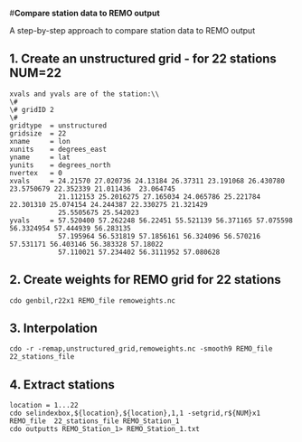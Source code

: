 #**Compare station data to REMO output**

A step-by-step approach to compare station data to REMO output

## 1. Create an unstructured grid - for 22 stations NUM=22

    xvals and yvals are of the station:\\
    \#
    \# gridID 2
    \#
    gridtype  = unstructured
    gridsize  = 22
    xname     = lon
    xunits    = degrees_east
    yname     = lat
    yunits    = degrees_north
    nvertex   = 0
    xvals     = 24.21570 27.020736 24.13184 26.37311 23.191068 26.430780 23.5750679 22.352339 21.011436  23.064745
                21.112153 25.2016275 27.165034 24.065786 25.221784 22.301310 25.074154 24.244387 22.330275 21.321429
                25.5505675 25.542023
    yvals     = 57.520400 57.262248 56.22451 55.521139 56.371165 57.075598 56.3324954 57.444939 56.283135
	            57.195964 56.531819 57.1856161 56.324096 56.570216 57.531171 56.403146 56.383328 57.18022 
                57.110021 57.234402 56.3111952 57.080628

## 2. Create weights for REMO grid for 22 stations

    cdo genbil,r22x1 REMO_file remoweights.nc

## 3. Interpolation

    cdo -r -remap,unstructured_grid,remoweights.nc -smooth9 REMO_file 22_stations_file

## 4. Extract stations

    location = 1...22
    cdo selindexbox,${location},${location},1,1 -setgrid,r${NUM}x1 REMO_file  22_stations_file REMO_Station_1
    cdo outputts REMO_Station_1> REMO_Station_1.txt
